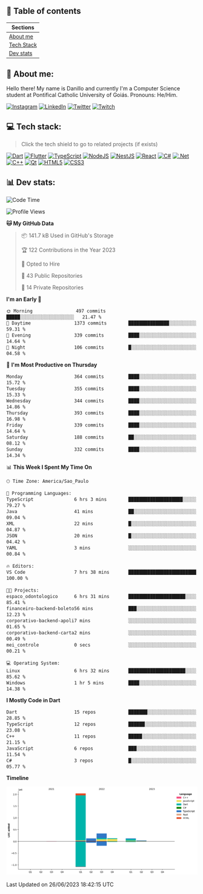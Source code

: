 ## 📃 Table of contents

|Sections|
|-|
|[About me](#about-me)|
|[Tech Stack](#tech-stack)|
|[Dev stats](#dev-stats)|

<a name="about-me"/>

## 🌈 About me:
Hello there! My name is Danillo and currently I'm a Computer Science student at Pontifical Catholic University of Goiás. Pronouns: He/Him.

[![Instagram](https://img.shields.io/badge/Instagram-%23E4405F.svg?logo=Instagram&logoColor=white)](https://instagram.com/danilloilggner)
[![LinkedIn](https://img.shields.io/badge/LinkedIn-%230077B5.svg?logo=linkedin&logoColor=white)](https://linkedin.com/in/danilloism)
[![Twitter](https://img.shields.io/badge/Twitter-%231DA1F2.svg?logo=Twitter&logoColor=white)](https://twitter.com/danilloism)
[![Twitch](https://img.shields.io/badge/Twitch-%239146FF.svg?logo=Twitch&logoColor=white)](https://twitch.tv/danilloism) 

<a name="tech-stack"/>

## 💻 Tech stack:
> Click the tech shield to go to related projects (if exists)

[![Dart](https://img.shields.io/badge/dart-%230175C2.svg?style=for-the-badge&logo=dart&logoColor=white)](https://github.com/danilloism/danilloism/blob/main/Flutter.md) [![Flutter](https://img.shields.io/badge/Flutter-%2302569B.svg?style=for-the-badge&logo=Flutter&logoColor=white)](https://github.com/danilloism/danilloism/blob/main/Flutter.md) [![TypeScript](https://img.shields.io/badge/typescript-%23007ACC.svg?style=for-the-badge&logo=typescript&logoColor=white)](https://github.com/danilloism/danilloism/blob/main/Typescript.md) [![NodeJS](https://img.shields.io/badge/node.js-6DA55F?style=for-the-badge&logo=node.js&logoColor=white)](https://github.com/danilloism/danilloism/blob/main/Node.js.md) [![NestJS](https://img.shields.io/badge/nestjs-%23E0234E.svg?style=for-the-badge&logo=nestjs&logoColor=white)](https://github.com/danilloism/danilloism/blob/main/Nest.js.md) [![React](https://img.shields.io/badge/react-%2320232a.svg?style=for-the-badge&logo=react&logoColor=%2361DAFB)](https://github.com/danilloism/danilloism/blob/main/React.md) [![C#](https://img.shields.io/badge/c%23-%23239120.svg?style=for-the-badge&logo=c-sharp&logoColor=white)](#tech-stack) [![.Net](https://img.shields.io/badge/.NET-5C2D91?style=for-the-badge&logo=.net&logoColor=white)](#tech-stack) [![C++](https://img.shields.io/badge/c++-%2300599C.svg?style=for-the-badge&logo=c%2B%2B&logoColor=white)](https://github.com/danilloism/danilloism/blob/main/C%2B%2B.md) [![Qt](https://img.shields.io/badge/Qt-%23217346.svg?style=for-the-badge&logo=Qt&logoColor=white)](https://github.com/danilloism/danilloism/blob/main/C%2B%2B.md) [![HTML5](https://img.shields.io/badge/html5-%23E34F26.svg?style=for-the-badge&logo=html5&logoColor=white)](https://github.com/danilloism/danilloism/blob/main/Html.md) [![CSS3](https://img.shields.io/badge/css3-%231572B6.svg?style=for-the-badge&logo=css3&logoColor=white)](https://github.com/danilloism/danilloism/blob/main/Css.md)
<!---
- 🌱 Currently learning:

![Vue.js](https://img.shields.io/badge/vuejs-%2335495e.svg?style=for-the-badge&logo=vuedotjs&logoColor=%234FC08D) ![Angular](https://img.shields.io/badge/angular-%23DD0031.svg?style=for-the-badge&logo=angular&logoColor=white)
--->

<a name="dev-stats"/>

## 📊 Dev stats:
<!---
[![](https://github-readme-stats.vercel.app/api?username=danilloism&theme=radical&hide_border=false&include_all_commits=false&count_private=false)](#)<br>
[![](https://github-readme-streak-stats.herokuapp.com/?user=danilloism&theme=radical&hide_border=false)](#)<br>
[![](https://github-readme-stats.vercel.app/api/top-langs/?username=danilloism&theme=radical&hide_border=false&include_all_commits=false&count_private=false&layout=compact)](#)<br>
--->
<!--START_SECTION:waka-->
![Code Time](http://img.shields.io/badge/Code%20Time-1%2C214%20hrs%2053%20mins-blue)

![Profile Views](http://img.shields.io/badge/Profile%20Views-0-blue)

**🐱 My GitHub Data** 

> 📦 141.7 kB Used in GitHub's Storage 
 > 
> 🏆 122 Contributions in the Year 2023
 > 
> 💼 Opted to Hire
 > 
> 📜 43 Public Repositories 
 > 
> 🔑 14 Private Repositories 
 > 
**I'm an Early 🐤** 

```text
🌞 Morning                497 commits         █████░░░░░░░░░░░░░░░░░░░░   21.47 % 
🌆 Daytime                1373 commits        ███████████████░░░░░░░░░░   59.31 % 
🌃 Evening                339 commits         ████░░░░░░░░░░░░░░░░░░░░░   14.64 % 
🌙 Night                  106 commits         █░░░░░░░░░░░░░░░░░░░░░░░░   04.58 % 
```
📅 **I'm Most Productive on Thursday** 

```text
Monday                   364 commits         ████░░░░░░░░░░░░░░░░░░░░░   15.72 % 
Tuesday                  355 commits         ████░░░░░░░░░░░░░░░░░░░░░   15.33 % 
Wednesday                344 commits         ████░░░░░░░░░░░░░░░░░░░░░   14.86 % 
Thursday                 393 commits         ████░░░░░░░░░░░░░░░░░░░░░   16.98 % 
Friday                   339 commits         ████░░░░░░░░░░░░░░░░░░░░░   14.64 % 
Saturday                 188 commits         ██░░░░░░░░░░░░░░░░░░░░░░░   08.12 % 
Sunday                   332 commits         ████░░░░░░░░░░░░░░░░░░░░░   14.34 % 
```


📊 **This Week I Spent My Time On** 

```text
🕑︎ Time Zone: America/Sao_Paulo

💬 Programming Languages: 
TypeScript               6 hrs 3 mins        ████████████████████░░░░░   79.27 % 
Java                     41 mins             ██░░░░░░░░░░░░░░░░░░░░░░░   09.04 % 
XML                      22 mins             █░░░░░░░░░░░░░░░░░░░░░░░░   04.87 % 
JSON                     20 mins             █░░░░░░░░░░░░░░░░░░░░░░░░   04.42 % 
YAML                     3 mins              ░░░░░░░░░░░░░░░░░░░░░░░░░   00.84 % 

🔥 Editors: 
VS Code                  7 hrs 38 mins       █████████████████████████   100.00 % 

🐱‍💻 Projects: 
espaco_odontologico      6 hrs 31 mins       █████████████████████░░░░   85.41 % 
financeiro-backend-boleto56 mins             ███░░░░░░░░░░░░░░░░░░░░░░   12.23 % 
corporativo-backend-apoli7 mins              ░░░░░░░░░░░░░░░░░░░░░░░░░   01.65 % 
corporativo-backend-carta2 mins              ░░░░░░░░░░░░░░░░░░░░░░░░░   00.49 % 
mei_controle             0 secs              ░░░░░░░░░░░░░░░░░░░░░░░░░   00.21 % 

💻 Operating System: 
Linux                    6 hrs 32 mins       █████████████████████░░░░   85.62 % 
Windows                  1 hr 5 mins         ████░░░░░░░░░░░░░░░░░░░░░   14.38 % 
```

**I Mostly Code in Dart** 

```text
Dart                     15 repos            ███████░░░░░░░░░░░░░░░░░░   28.85 % 
TypeScript               12 repos            ██████░░░░░░░░░░░░░░░░░░░   23.08 % 
C++                      11 repos            █████░░░░░░░░░░░░░░░░░░░░   21.15 % 
JavaScript               6 repos             ███░░░░░░░░░░░░░░░░░░░░░░   11.54 % 
C#                       3 repos             █░░░░░░░░░░░░░░░░░░░░░░░░   05.77 % 
```



**Timeline**

![Lines of Code chart](https://raw.githubusercontent.com/danilloism/danilloism/main/assets/bar_graph.png)


 Last Updated on 26/06/2023 18:42:15 UTC
<!--END_SECTION:waka-->
